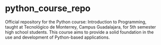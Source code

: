 # python_course_repo
Official repository for the Python course: Introduction to Programming, taught at Tecnológico de Monterrey, Campus Guadalajara, for 5th semester high school students. This course aims to provide a solid foundation in the use and development of Python-based applications. 
